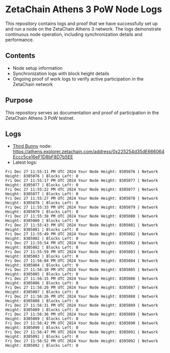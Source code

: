 # ZetaChain Athens 3 PoW Node Logs
This repository contains logs and proof that we have successfully set up and run a node on the ZetaChain Athens 3 network. The logs demonstrate continuous node operation, including synchronization details and performance.

## Contents
- Node setup information
- Synchronization logs with block height details
- Ongoing proof of work logs to verify active participation in the ZetaChain network

## Purpose
This repository serves as documentation and proof of participation in the ZetaChain Athens 3 PoW testnet.

## Logs

- [Third Bunny](https://thirdbunny.xyz/) node: https://athens.explorer.zetachain.com/address/0x225254d35dE666064Eccc5ce16eF1D8bF8D7b5EE
- Latest logs:
```
Fri Dec 27 11:55:11 PM UTC 2024 Your Node Height: 8305076 | Network Height: 8305076 | Blocks Left: 0
Fri Dec 27 11:55:17 PM UTC 2024 Your Node Height: 8305077 | Network Height: 8305077 | Blocks Left: 0
Fri Dec 27 11:55:22 PM UTC 2024 Your Node Height: 8305077 | Network Height: 8305077 | Blocks Left: 0
Fri Dec 27 11:55:27 PM UTC 2024 Your Node Height: 8305078 | Network Height: 8305078 | Blocks Left: 0
Fri Dec 27 11:55:33 PM UTC 2024 Your Node Height: 8305079 | Network Height: 8305079 | Blocks Left: 0
Fri Dec 27 11:55:38 PM UTC 2024 Your Node Height: 8305080 | Network Height: 8305080 | Blocks Left: 0
Fri Dec 27 11:55:43 PM UTC 2024 Your Node Height: 8305081 | Network Height: 8305081 | Blocks Left: 0
Fri Dec 27 11:55:49 PM UTC 2024 Your Node Height: 8305082 | Network Height: 8305082 | Blocks Left: 0
Fri Dec 27 11:55:54 PM UTC 2024 Your Node Height: 8305082 | Network Height: 8305082 | Blocks Left: 0
Fri Dec 27 11:55:59 PM UTC 2024 Your Node Height: 8305083 | Network Height: 8305083 | Blocks Left: 0
Fri Dec 27 11:56:04 PM UTC 2024 Your Node Height: 8305084 | Network Height: 8305084 | Blocks Left: 0
Fri Dec 27 11:56:10 PM UTC 2024 Your Node Height: 8305085 | Network Height: 8305085 | Blocks Left: 0
Fri Dec 27 11:56:15 PM UTC 2024 Your Node Height: 8305086 | Network Height: 8305086 | Blocks Left: 0
Fri Dec 27 11:56:20 PM UTC 2024 Your Node Height: 8305087 | Network Height: 8305087 | Blocks Left: 0
Fri Dec 27 11:56:26 PM UTC 2024 Your Node Height: 8305088 | Network Height: 8305088 | Blocks Left: 0
Fri Dec 27 11:56:31 PM UTC 2024 Your Node Height: 8305089 | Network Height: 8305089 | Blocks Left: 0
Fri Dec 27 11:56:36 PM UTC 2024 Your Node Height: 8305089 | Network Height: 8305089 | Blocks Left: 0
Fri Dec 27 11:56:42 PM UTC 2024 Your Node Height: 8305090 | Network Height: 8305090 | Blocks Left: 0
Fri Dec 27 11:56:47 PM UTC 2024 Your Node Height: 8305091 | Network Height: 8305091 | Blocks Left: 0
Fri Dec 27 11:56:52 PM UTC 2024 Your Node Height: 8305092 | Network Height: 8305092 | Blocks Left: 0
```
